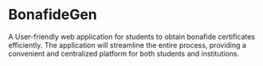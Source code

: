 # BonafideGen
A User-friendly web application for students to obtain bonafide certificates efficiently. The application will streamline the entire process, providing a convenient and centralized platform for both students and institutions.
